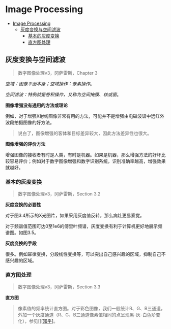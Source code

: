 # Image Processing

- [Image Processing](#image-processing)
  - [灰度变换与空间滤波](#灰度变换与空间滤波)
    - [基本的灰度变换](#基本的灰度变换)
    - [直方图处理](#直方图处理)

## 灰度变换与空间滤波

> 数字图像处理v3，冈萨雷斯，Chapter 3

_空域：图像平面本身；空域操作：像素操作_。

_空间滤波：特例就是卷积操作，又称为空间掩膜、核或窗_。

**图像增强没有通用的方法或理论**

例如，对于增强X射线图像非常有用的方法，可能并不是增强由电磁波谱中远红外波段拍摄图像的好方法。
> 说白了，图像增强的客体和目标差异较大，因此方法差异性也很大。

**图像增强的评价方法**

增强图像的接收者有时是人类，有时是机器。如果是机器，那么增强方法的好坏比较容易评价；例如对于数字图像增强和数字识别系统，识别准确率越高，增强效果就越好。

### 基本的灰度变换

> 数字图像处理v3，冈萨雷斯，Section 3.2

**灰度变换的必要性**

对于图3.4所示的X光图片，如果采用灰度值反转，那么病灶更易察觉。

对于频谱值范围可达0至1e6的傅里叶频谱，灰度变换有利于计算机更好地展示频谱图。如图3.5。

**灰度变换的手段**

很多。例如幂律变换，分段线性变换等，可以突出自己感兴趣的区域，抑制自己不感兴趣的区域。

### 直方图处理

> 数字图像处理v3，冈萨雷斯，Section 3.3

**直方图**

> 像素值的频率统计直方图。对于彩色图像，我们一般统计R、G、B三通道，外加一个灰度通道（R、G、B三通道像素值相同的点呈现黑-灰-白色阶变化），参见[[[[知乎]](https://zhuanlan.zhihu.com/p/24507450)。
